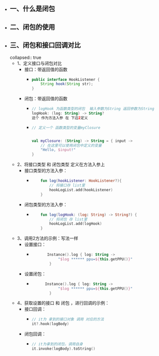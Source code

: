 - ## 一、什么是闭包
- ## 二、闭包的使用
- ## 三、闭包和接口回调对比
  collapsed:: true
	- 1、定义接口与闭包对比
		- 接口：带返回值的函数
			- ```java
			  public interface HookListener {
			      String hook(String str);
			  }
			  ```
		- 闭包：带返回值的函数
			- ```kotlin
			  // logHook 为函数类型的闭包  输入参数为String 返回参数为String
			  logHook: (log: String) -> String?  
			  这个 作为方法入参 在 下边2定义  
			  ```
			- ```kotlin
			  // 定义一个 函数类型的变量myClosure  
			  
			  
			  val myClosure: (String) -> String = { input ->
			      // 在这里可以使用闭包中定义的变量
			      "Hello, $input!"
			  }
			  ```
	- 2、将接口类型  和 闭包类型 定义在方法入参上
		- 接口类型的方法入参：
			- ```kotlin
			      fun log(hookListener: HookListener?){
			          // 将接口存 list里
			          hookLogList.add(hookListener)
			      }
			  ```
		- 闭包类型的方法入参：
			- ```kotlin
			      fun log(logHook: (log: String) -> String?) {
			          // 将闭包 存 list里
			          hookLogList.add(logHook)
			      }
			  ```
	- 3、调用2方法的示例：写法一样
		- 设置接口：
			- ```kotlin
			         Instance().log { log: String ->
			              "$log ****** ppu=${this.getPPU()}"
			          }
			  ```
		- 设置闭包：
			- ```kotlin
			  		Instance().log { log: String ->
			              "$log ****** ppu=${this.getPPU()}"
			          }
			  ```
	- 4、获取设置的接口 和 闭包 ，进行回调的示例：
		- 接口回调：
			- ```kotlin
			  // it为 拿到的接口对象 调用 对应的方法
			  it?.hook(logBody)
			  ```
		- 闭包回调：
			- ```kotlin
			  // it为拿到的闭包，调用自身
			  it.invoke(logBody).toString()
			  ```